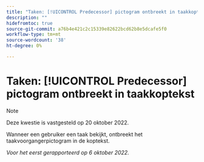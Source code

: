```yaml
---
title: "Taken: [!UICONTROL Predecessor] pictogram ontbreekt in taakkoptekst"
description: ""
hidefromtoc: true
source-git-commit: a76b4e421c2c15339e82622bcd62b8e5dcafe5f0
workflow-type: tm+mt
source-wordcount: '38'
ht-degree: 0%

---
```



# Taken: [!UICONTROL Predecessor] pictogram ontbreekt in taakkoptekst

>[!NOTE]
>
>Deze kwestie is vastgesteld op 20 oktober 2022.

Wanneer een gebruiker een taak bekijkt, ontbreekt het taakvoorgangerpictogram in de koptekst.

_Voor het eerst gerapporteerd op 6 oktober 2022._

